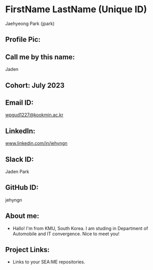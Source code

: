 # FirstName LastName (Unique ID)
Jaehyeong Park (jpark)
## Profile Pic:

## Call me by this name: 
Jaden
## Cohort: July 2023
## Email ID: 
wpgud1227@kookmin.ac.kr
## LinkedIn:
www.linkedin.com/in/jehyngn
## Slack ID: 
Jaden Park
## GitHub ID:
jehyngn
## About me: 
- Hallo! 
I'm from KMU, South Korea.
I am studing in Department of Automobile and IT convergence.
Nice to meet you!
## Project Links:
- Links to your SEA:ME repositories.
